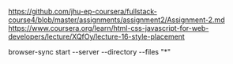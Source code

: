 https://github.com/jhu-ep-coursera/fullstack-course4/blob/master/assignments/assignment2/Assignment-2.md
https://www.coursera.org/learn/html-css-javascript-for-web-developers/lecture/XQfOy/lecture-16-style-placement


browser-sync start --server --directory --files "*"
